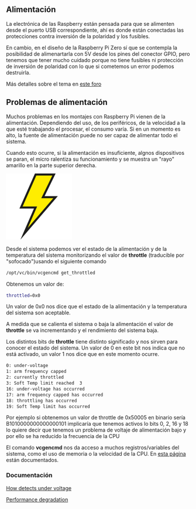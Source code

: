 ## Alimentación

La electrónica de las Raspberry están pensada para que se alimenten desde el puerto USB correspondiente, ahí es donde están conectadas las protecciones contra inversión de la polaridad y los fusibles.

En cambio, en el diseño de la Raspberry Pi Zero sí que se contempla la posibilidad de alimenartarla con 5V desde los pines del conector GPIO, pero tenemos que tener mucho cuidado porque no tiene fusibles ni protección de inversión de polaridad con lo que si cometemos un error podemos destruirla.

Más detalles sobre el tema en [este foro](https://www.raspberrypi.org/forums/viewtopic.php?t=127965)

## Problemas de alimentación

Muchos problemas en los montajes con Raspberry Pi vienen de la alimentación. Dependiendo del uso, de los periféricos, de la velocidad a la que esté trabajando el procesar, el consumo varía. Si en un momento es alto, la fuente de alimentación puede no ser capaz de alimentar todo el sistema. 

Cuando esto ocurre, si la alimentación es insuficiente, algnos dispositivos se paran, el micro ralentiza su funcionamiento y se muestra un "rayo" amarillo en la parte superior derecha. 

![Indicador de baja alimentación](./images/NESPi_part5_web7.png)

Desde el sistema podemos ver el estado de la alimentación y de la temperatura del sistema monitorizando el valor de **throttle** (traducible por "sofocado")usando el siguiente comando

```sh
/opt/vc/bin/vcgencmd get_throttled
```

Obtenemos un valor de:

```sh
throttled=0x0
```

Un valor de 0x0 nos dice que el estado de la alimentación  y la temperatura del sistema son aceptable.

A medida que se calienta el sistema o baja la alimentación el valor de **throttle** se va incrementando y el rendimiento del sistema baja.

Los distintos bits de **throttle** tiene distinto significado y nos sirven para conocer el estado del sistema. Un valor de 0 en este bit nos indica que no está activado, un valor 1 nos dice que en este momento ocurre.

```
0: under-voltage
1: arm frequency capped
2: currently throttled
3: Soft Temp limit reached  3
16: under-voltage has occurred
17: arm frequency capped has occurred
18: throttling has occurred
19: Soft Temp limit has occurred
```

Por ejemplo si obtenemos un valor de throttle de 0x50005 en binario sería B1010000000000000101 implicaría que tenemos activos lo bits 0, 2, 16 y 18 lo quiere decir que tenemos un problema de voltaje de alimentación bajo y por ello se ha reducido la frecuencia de la CPU


El comando **vcgencmd** nos da acceso a muchos registros/variables del sistema, como el uso de memoria o la velocidad de la CPU. En [esta página](https://www.raspberrypi.org/documentation/raspbian/applications/vcgencmd.md) están documentados.


### Documentación

[How detects under voltage](https://raspberrypi.stackexchange.com/questions/60593/how-raspbian-detects-under-voltage)

[Performance degradation](https://www.raspberrypi.org/forums/viewtopic.php?f=63&t=147781&start=50#p972790)
